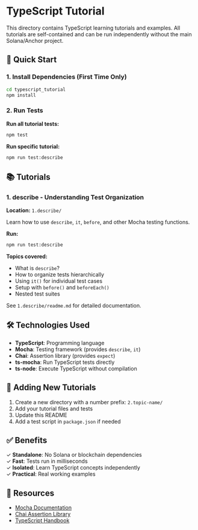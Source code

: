 # TypeScript Tutorial

This directory contains TypeScript learning tutorials and examples. All tutorials are self-contained and can be run independently without the main Solana/Anchor project.

## 🚀 Quick Start

### 1. Install Dependencies (First Time Only)

```bash
cd typescript_tutorial
npm install
```

### 2. Run Tests

**Run all tutorial tests:**
```bash
npm test
```

**Run specific tutorial:**
```bash
npm run test:describe
```

## 📚 Tutorials

### 1. describe - Understanding Test Organization

**Location:** `1.describe/`

Learn how to use `describe`, `it`, `before`, and other Mocha testing functions.

**Run:**
```bash
npm run test:describe
```

**Topics covered:**
- What is `describe`?
- How to organize tests hierarchically
- Using `it()` for individual test cases
- Setup with `before()` and `beforeEach()`
- Nested test suites

See `1.describe/readme.md` for detailed documentation.

## 🛠️ Technologies Used

- **TypeScript**: Programming language
- **Mocha**: Testing framework (provides `describe`, `it`)
- **Chai**: Assertion library (provides `expect`)
- **ts-mocha**: Run TypeScript tests directly
- **ts-node**: Execute TypeScript without compilation

## 📝 Adding New Tutorials

1. Create a new directory with a number prefix: `2.topic-name/`
2. Add your tutorial files and tests
3. Update this README
4. Add a test script in `package.json` if needed

## ✅ Benefits

✓ **Standalone**: No Solana or blockchain dependencies  
✓ **Fast**: Tests run in milliseconds  
✓ **Isolated**: Learn TypeScript concepts independently  
✓ **Practical**: Real working examples  

## 📖 Resources

- [Mocha Documentation](https://mochajs.org/)
- [Chai Assertion Library](https://www.chaijs.com/)
- [TypeScript Handbook](https://www.typescriptlang.org/docs/)

